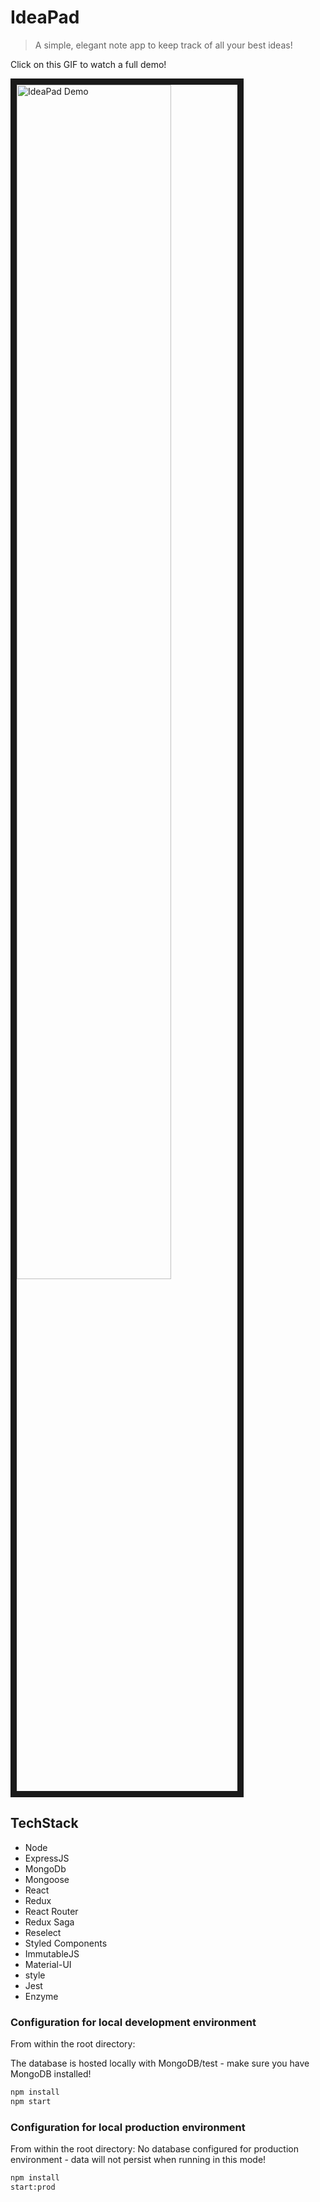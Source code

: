 # IdeaPad
> A simple, elegant note app to keep track of all your best ideas! 

Click on this GIF to watch a full demo!

<a href="https://youtu.be/7NRu1DlmVVw"><img src="https://imgflip.com/gif/27f6ar" title="IdeaPad Demo" width="70%" border="10"/></a>

## TechStack

- Node 
- ExpressJS
- MongoDb
- Mongoose
- React
- Redux
- React Router
- Redux Saga
- Reselect
- Styled Components
- ImmutableJS
- Material-UI
- style
- Jest
- Enzyme

### Configuration for local development environment

From within the root directory:

The database is hosted locally with MongoDB/test - make sure you have MongoDB installed!

```sh
npm install
npm start
```

### Configuration for local production environment

From within the root directory:
No database configured for production environment - data will not persist when running in this mode!

```sh
npm install
start:prod
```